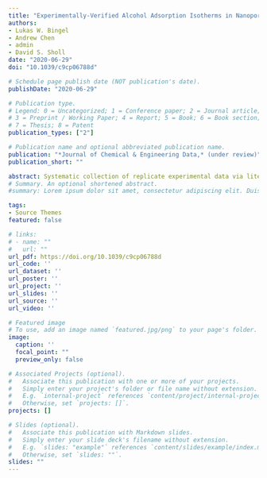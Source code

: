 ```yaml
---
title: "Experimentally-Verified Alcohol Adsorption Isotherms in Nanoporous Materials from Literature Meta-analysis"
authors:
- Lukas W. Bingel
- Andrew Chen
- admin
- David S. Sholl
date: "2020-06-29"
doi: "10.1039/c9cp06788d"

# Schedule page publish date (NOT publication's date).
publishDate: "2020-06-29"

# Publication type.
# Legend: 0 = Uncategorized; 1 = Conference paper; 2 = Journal article;
# 3 = Preprint / Working Paper; 4 = Report; 5 = Book; 6 = Book section;
# 7 = Thesis; 8 = Patent
publication_types: ["2"]

# Publication name and optional abbreviated publication name.
publication: "*Journal of Chemical & Engineering Data,* (under review)"
publication_short: ""

abstract: Systematic collection of replicate experimental data via literature meta-analysis is a powerful approach for assessing the reproducibility of physical properties data. In this paper we use meta-analysis to examine the adsorption equilibrium of alcohols in porous materials using a collection of more than 500 alcohol isotherm measurements. We report consensus isotherms (after rejecting outliers) using experimentally measured replicates for eleven systems with methanol, ethanol, 1-propanol, or 2-methylpropan-1-ol adsorption as well as assess experimental reproducibility for another 50 systems with these adsorbates, 1-butanol or 2-phenylethan-1-ol. Our analysis indicates that ~20% of reported adsorption isotherms for alcohols are outliers, an observation that is similar to earlier analyses of CO2 adsorption experiments. We compare a variety of replicate experiments using metal-organic framework adsorbents with predictions from molecular simulations using generic force fields in order to examine the ability of these simulations to predict alcohol adsorption in these materials.
# Summary. An optional shortened abstract.
#summary: Lorem ipsum dolor sit amet, consectetur adipiscing elit. Duis posuere tellus ac convallis placerat. Proin tincidunt magna sed ex #sollicitudin condimentum.

tags:
- Source Themes
featured: false

# links:
# - name: ""
#   url: ""
url_pdf: https://doi.org/10.1039/c9cp06788d
url_code: ''
url_dataset: ''
url_poster: ''
url_project: ''
url_slides: ''
url_source: ''
url_video: ''

# Featured image
# To use, add an image named `featured.jpg/png` to your page's folder.
image:
  caption: ''
  focal_point: ""
  preview_only: false

# Associated Projects (optional).
#   Associate this publication with one or more of your projects.
#   Simply enter your project's folder or file name without extension.
#   E.g. `internal-project` references `content/project/internal-project/index.md`.
#   Otherwise, set `projects: []`.
projects: []

# Slides (optional).
#   Associate this publication with Markdown slides.
#   Simply enter your slide deck's filename without extension.
#   E.g. `slides: "example"` references `content/slides/example/index.md`.
#   Otherwise, set `slides: ""`.
slides: ""
---
```



